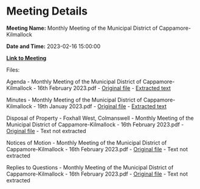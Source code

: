 # Meeting Details

**Meeting Name:** Monthly Meeting of the Municipal District of Cappamore-Kilmallock

**Date and Time:** 2023-02-16 15:00:00

**[Link to Meeting](https://www.limerick.ie/council/whats-on/monthly-meeting-of-the-municipal-district-of-cappamore-kilmallock)**

Files: 

Agenda - Monthly Meeting of the Municipal District of Cappamore-Kilmallock - 16th February 2023.pdf - [Original file](https://www.limerick.ie/sites/default/files/media/documents/2023-02/01%20Agenda%20-%20Monthly%20Meeting%20of%20the%20Municipal%20District%20of%20Cappamore-Kilmallock%20-%2016th%20February%202023.pdf) - [Extracted text](./Agenda%20-%20Monthly%20Meeting%20of%20the%20Municipal%20District%20of%20Cappamore-Kilmallock%20-%2016th%20February%202023.md)

Minutes - Monthly Meeting of the Municipal District of Cappamore-Kilmallock - 19th Januay 2023.pdf - [Original file](https://www.limerick.ie/sites/default/files/media/documents/2023-02/02%20Minutes%20-%20Monthly%20Meeting%20of%20the%20Municipal%20District%20of%20Cappamore-Kilmallock%20-%2019th%20Januay%202023.pdf) - [Extracted text](./Minutes%20-%20Monthly%20Meeting%20of%20the%20Municipal%20District%20of%20Cappamore-Kilmallock%20-%2019th%20Januay%202023.md)

Disposal of Property - Foxhall West, Colmanswell - Monthly Meeting of the Municipal District of Cappamore-Kilmallock - 16th February 2023.pdf - [Original file](https://www.limerick.ie/sites/default/files/media/documents/2023-02/03%20Disposal%20of%20Property%20-%20Foxhall%20West%2C%20Colmanswell%20-%20Monthly%20Meeting%20of%20the%20Municipal%20District%20of%20Cappamore-Kilmallock%20-%2016-2-2023.pdf) - Text not extracted

Notices of Motion - Monthly Meeting of the Municipal District of Cappamore-Kilmallock - 16th February 2023.pdf - [Original file](https://www.limerick.ie/sites/default/files/media/documents/2023-02/Notices%20of%20Motion%20-%20Monthly%20Meeting%20of%20the%20Municipal%20District%20of%20Cappamore-Kilmallock%20-%2016th%20February%202023.pdf) - Text not extracted

Replies to Questions - Monthly Meeting of the Municipal District of Cappamore-Kilmallock - 16th February 2023.pdf - [Original file](https://www.limerick.ie/sites/default/files/media/documents/2023-02/Replies%20to%20Questions%20-%20Monthly%20Meeting%20of%20the%20Municipal%20District%20of%20Cappamore-Kilmallock%20-%2016th%20February%202023.pdf) - Text not extracted


